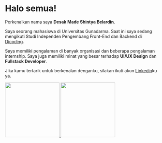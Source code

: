 # Halo semua! 

Perkenalkan nama saya **Desak Made Shintya Belardin**.

Saya seorang mahasiswa di Universitas Gunadarma. Saat ini saya sedang mengikuti Studi Independen Pengembang Front-End dan Backend di [Dicoding](https://www.dicoding.com/).

Saya memiliki pengalaman di banyak organisasi dan beberapa pengalaman internship. Saya juga memiliki minat yang besar terhadap  **UI/UX Design** dan **Fullstack Developer**.

Jika kamu tertarik untuk berkenalan denganku, silakan ikuti akun [Linkedin](https://www.linkedin.com/in/desak-made-shintya-belardin-54a451150//)ku ya.

<p align="left">
<a href="https://github.com/shintyabelaa">
  <img height="180em" src="https://github-readme-stats-eight-theta.vercel.app/api?username=shintyabelaa&show_icons=true&theme=algolia&include_all_commits=true&count_private=true"/>
  <img height="180em" src="https://github-readme-stats-eight-theta.vercel.app/api/top-langs/?username=shintyabelaa&layout=compact&langs_count=8&theme=algolia"/>
</a>
</p>
